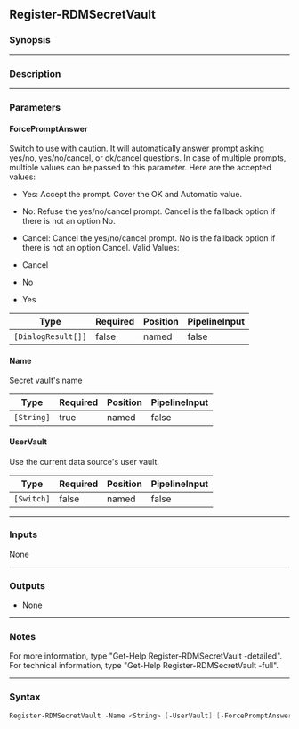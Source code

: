 Register-RDMSecretVault
-----------------------

### Synopsis

---

### Description

---

### Parameters
#### **ForcePromptAnswer**
Switch to use with caution. It will automatically answer prompt asking yes/no, yes/no/cancel, or ok/cancel questions. In case of multiple prompts, multiple values can be passed to this parameter. Here are the accepted values:
* Yes: Accept the prompt. Cover the OK and Automatic value.
* No: Refuse the yes/no/cancel prompt. Cancel is the fallback option if there is not an option No.
* Cancel: Cancel the yes/no/cancel prompt. No is the fallback option if there is not an option Cancel.
Valid Values:

* Cancel
* No
* Yes

|Type              |Required|Position|PipelineInput|
|------------------|--------|--------|-------------|
|`[DialogResult[]]`|false   |named   |false        |

#### **Name**
Secret vault's name

|Type      |Required|Position|PipelineInput|
|----------|--------|--------|-------------|
|`[String]`|true    |named   |false        |

#### **UserVault**
Use the current data source's user vault.

|Type      |Required|Position|PipelineInput|
|----------|--------|--------|-------------|
|`[Switch]`|false   |named   |false        |

---

### Inputs
None

---

### Outputs
* None

---

### Notes
For more information, type "Get-Help Register-RDMSecretVault -detailed". For technical information, type "Get-Help Register-RDMSecretVault -full".

---

### Syntax
```PowerShell
Register-RDMSecretVault -Name <String> [-UserVault] [-ForcePromptAnswer <Cancel | No | Yes>] [<CommonParameters>]
```
